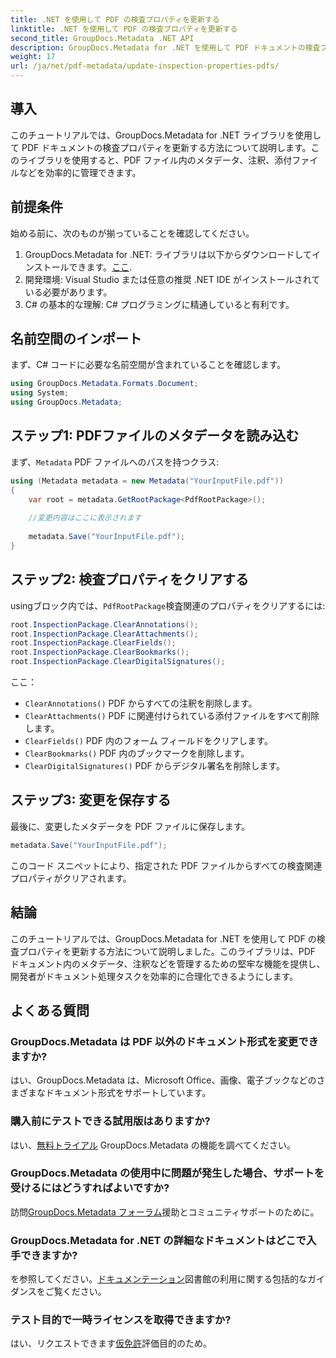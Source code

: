 ```yaml
---
title: .NET を使用して PDF の検査プロパティを更新する
linktitle: .NET を使用して PDF の検査プロパティを更新する
second_title: GroupDocs.Metadata .NET API
description: GroupDocs.Metadata for .NET を使用して PDF ドキュメントの検査プロパティを更新する方法を学習します。C# を使用してメタデータと注釈を効率的に管理します。
weight: 17
url: /ja/net/pdf-metadata/update-inspection-properties-pdfs/
---
```

## 導入
このチュートリアルでは、GroupDocs.Metadata for .NET ライブラリを使用して PDF ドキュメントの検査プロパティを更新する方法について説明します。このライブラリを使用すると、PDF ファイル内のメタデータ、注釈、添付ファイルなどを効率的に管理できます。
## 前提条件
始める前に、次のものが揃っていることを確認してください。
1.  GroupDocs.Metadata for .NET: ライブラリは以下からダウンロードしてインストールできます。[ここ](https://releases.groupdocs.com/metadata/net/).
2. 開発環境: Visual Studio または任意の推奨 .NET IDE がインストールされている必要があります。
3. C# の基本的な理解: C# プログラミングに精通していると有利です。

## 名前空間のインポート
まず、C# コードに必要な名前空間が含まれていることを確認します。
```csharp
using GroupDocs.Metadata.Formats.Document;
using System;
using GroupDocs.Metadata;
```
## ステップ1: PDFファイルのメタデータを読み込む
まず、`Metadata` PDF ファイルへのパスを持つクラス:
```csharp
using (Metadata metadata = new Metadata("YourInputFile.pdf"))
{
    var root = metadata.GetRootPackage<PdfRootPackage>();
    
    //変更内容はここに表示されます
    
    metadata.Save("YourInputFile.pdf");
}
```
## ステップ2: 検査プロパティをクリアする
usingブロック内では、`PdfRootPackage`検査関連のプロパティをクリアするには:
```csharp
root.InspectionPackage.ClearAnnotations();
root.InspectionPackage.ClearAttachments();
root.InspectionPackage.ClearFields();
root.InspectionPackage.ClearBookmarks();
root.InspectionPackage.ClearDigitalSignatures();
```
ここ：
- `ClearAnnotations()` PDF からすべての注釈を削除します。
- `ClearAttachments()` PDF に関連付けられている添付ファイルをすべて削除します。
- `ClearFields()` PDF 内のフォーム フィールドをクリアします。
- `ClearBookmarks()` PDF 内のブックマークを削除します。
- `ClearDigitalSignatures()` PDF からデジタル署名を削除します。
## ステップ3: 変更を保存する
最後に、変更したメタデータを PDF ファイルに保存します。
```csharp
metadata.Save("YourInputFile.pdf");
```
このコード スニペットにより、指定された PDF ファイルからすべての検査関連プロパティがクリアされます。

## 結論
このチュートリアルでは、GroupDocs.Metadata for .NET を使用して PDF の検査プロパティを更新する方法について説明しました。このライブラリは、PDF ドキュメント内のメタデータ、注釈などを管理するための堅牢な機能を提供し、開発者がドキュメント処理タスクを効率的に合理化できるようにします。

## よくある質問
### GroupDocs.Metadata は PDF 以外のドキュメント形式を変更できますか?
はい、GroupDocs.Metadata は、Microsoft Office、画像、電子ブックなどのさまざまなドキュメント形式をサポートしています。
### 購入前にテストできる試用版はありますか?
はい、[無料トライアル](https://releases.groupdocs.com/) GroupDocs.Metadata の機能を調べてください。
### GroupDocs.Metadata の使用中に問題が発生した場合、サポートを受けるにはどうすればよいですか?
訪問[GroupDocs.Metadata フォーラム](https://forum.groupdocs.com/c/metadata/14)援助とコミュニティサポートのために。
### GroupDocs.Metadata for .NET の詳細なドキュメントはどこで入手できますか?
を参照してください。[ドキュメンテーション](https://tutorials.groupdocs.com/metadata/net/)図書館の利用に関する包括的なガイダンスをご覧ください。
### テスト目的で一時ライセンスを取得できますか?
はい、リクエストできます[仮免許](https://purchase.groupdocs.com/temporary-license/)評価目的のため。